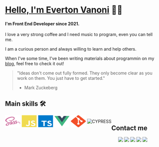 # [Hello, I'm Everton Vanoni](https://vertocode.com) 👨‍💻

#### I'm Front End Developer since 2021.

I love a very strong coffee and I need music to program, even you can tell me.

I am a curious person and always willing to learn and help others.

When I've some time, I've been writing materials about programmin on my [blog](https://vertocode.com/blog), feel free to check it out!

>
> "Ideas don't come out fully formed. They only become clear as you work on them. You just have to get started."
> - Mark Zuckeberg
>



## Main skills 🛠

<div style="display: flex"><br>
  <div align="left">
  <img align="center" alt="CSS" height="40" width="50" src="https://raw.githubusercontent.com/devicons/devicon/master/icons/sass/sass-original.svg">
  <img align="center" alt="JS" height="40" width="50" src="https://raw.githubusercontent.com/devicons/devicon/master/icons/javascript/javascript-plain.svg">
  <img align="center" alt="TS" height="40" width="50" src="https://raw.githubusercontent.com/devicons/devicon/master/icons/typescript/typescript-plain.svg">
   <img align="center" alt="VUE.JS" height="40" width="50" src="https://raw.githubusercontent.com/devicons/devicon/master/icons/vuejs/vuejs-original.svg">
  <img align="center" alt="GIT" height="40" width="50" src="https://raw.githubusercontent.com/devicons/devicon/master/icons/git/git-original.svg">
  <img align="center" alt="CYPRESS" height="40" width="50" src="https://d2eip9sf3oo6c2.cloudfront.net/tags/images/000/001/217/square_480/Cypress_Logomark_Color_Light_BG.png">
 </div>
  <div align="right">
  <h2>Contact me</h2>
  <a href="https://www.linkedin.com/in/evertonvanoni/" target="_blank"><img src="https://img.shields.io/badge/-LinkedIn-%230077B5?style=for-the-badge&logo=linkedin&logoColor=white" target="_blank"></a> 
  <a href="https://vertocode.com" target="_blank"><img src="https://img.shields.io/badge/-Website-green?style=for-the-badge&logo=world&logoColor=white" target="_blank"></a>
  <a href="https://blog.vertocode.com" target="_blank"><img src="https://img.shields.io/badge/Blogger-FF5722?style=for-the-badge&logo=blogger&logoColor=white" target="_blank"></a>
  <a href="https://gitlab.com/vertocode" target="_blank"><img src="https://img.shields.io/badge/GitLab-330F63?style=for-the-badge&logo=gitlab&logoColor=white" target="_blank"></a>
  <a href = "mailto:evertonvanoni1@gmail.com"><img src="https://img.shields.io/badge/-Gmail-%23333?style=for-the-badge&logo=gmail&logoColor=white" target="_blank"></a>
</div>
</div>

